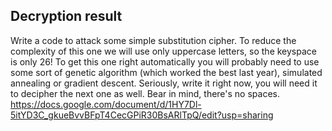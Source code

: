 ## Decryption result

Write a code to attack some simple substitution cipher. To reduce the complexity of this one we will use only uppercase letters, so the keyspace is only 26! To get this one right automatically you will probably need to use some sort of genetic algorithm (which worked the best last year), simulated annealing or gradient descent. Seriously, write it right now, you will need it to decipher the next one as well. Bear in mind, there's no spaces.
https://docs.google.com/document/d/1HY7Dl-5itYD3C_gkueBvvBFpT4CecGPiR30BsARlTpQ/edit?usp=sharing
